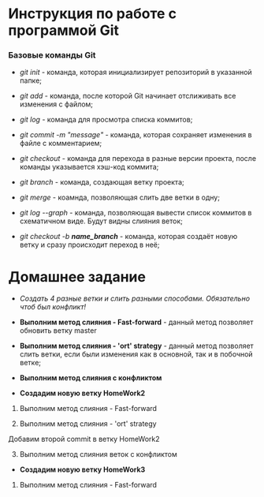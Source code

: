 # Инструкция по работе с программой Git

### Базовые команды Git

* *git init* - команда, которая инициализирует репозиторий в указанной папке;

* *git add* - команда, после которой Git начинает отслиживать все изменения с файлом;

* *git log* - команда для просмотра списка коммитов;

* *git commit -m "message"* - команда, которая сохраняет изменения в файле с комментарием;

* *git checkout* - команда для перехода в разные версии проекта, после команды указывается хэш-код коммита;

* *git branch* - команда, создающая ветку проекта;

* *git merge* - коамнда, позволяющая слить две ветки в одну;

* *git log --graph* - команда, позволяющая вывести список коммитов в схематичном виде. Будут видны слияния веток;

* *git checkout -b **name_branch*** - команда, которая создаёт новую ветку и сразу происходит переход в неё;

# Домашнее задание

* *Создать 4 разные ветки и слить разными способами. Обязательно чтоб был конфликт!*

* **Выполним метод слияния - Fast-forward** - данный метод позволяет обновить ветку master

* **Выполним метод слияния - 'ort' strategy** - данный метод позволяет слить ветки, если были изменения как в основной, так и в побочной ветке;

* **Выполним метод слияния с конфликтом**

* **Создадим новую ветку HomeWork2**

1. Выполним метод слияния - Fast-forward

2. Выполним метод слияния - 'ort' strategy

Добавим второй commit в ветку HomeWork2

3. Выполним метод слияния веток с конфликтом

* **Создадим новую ветку HomeWork3**

1. Выполним метод слияния - Fast-forward